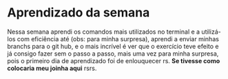 # Aprendizado da semana 
Nessa semana aprendi os comandos mais utilizados no terminal e a utilizá-los com eficiência até (obs: para minha surpresa), aprendi a enviar minhas branchs para o git hub, e o mais incrível é ver que o exercício teve efeito e já consigo fazer sem o passo a passo, mais uma vez para minha surpresa, pois o primeiro dia de aprendizado foi de enlouquecer rs. **Se tivesse como colocaria meu joinha aqui** rsrs.